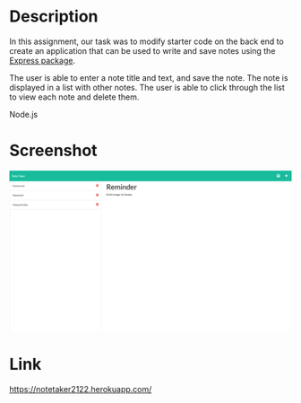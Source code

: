 # Description

In this assignment, our task was to modify starter code on the back end to create an application that can be used to write and save notes using the [Express package](https://www.npmjs.com/package/express).

The user is able to enter a note title and text, and save the note. The note is displayed in a list with other notes. The user is able to click through the list to view each note and delete them.

Node.js

# Screenshot

![Screenshot of webpage](./images/homework-readme.png)

# Link

https://notetaker2122.herokuapp.com/
